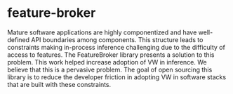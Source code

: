 # feature-broker
Mature software applications are highly componentized and have well-defined API boundaries among components. This structure leads to constraints making in-process inference challenging due to the difficulty of access to features. The FeatureBroker library presents a solution to this problem. This work helped increase adoption of VW in inference.  We believe that this is a pervasive problem. The goal of open sourcing this library is to reduce the developer friction in adopting VW in software stacks that are built with these constraints.  
